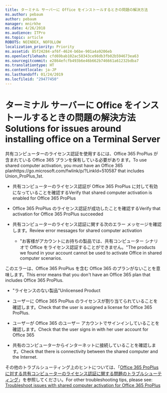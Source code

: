 ```yaml
---
title: ターミナル サーバーに Office をインストールするときの問題の解決方法
ms.author: pebaum
author: pebaum
manager: mnirkhe
ms.date: 4/26/2018
ms.audience: ITPro
ms.topic: article
ROBOTS: NOINDEX, NOFOLLOW
localization_priority: Priority
ms.assetid: 85f24284-af6f-4624-b6be-901a4a9206eb
ms.openlocfilehash: cfd69bab102ac58343ce98db3fb02b594673ea63
ms.sourcegitcommit: e2864efcfb493b6e46b662b746661a61232bdba7
ms.translationtype: HT
ms.contentlocale: ja-JP
ms.lasthandoff: 01/24/2019
ms.locfileid: "29477450"
---
```

# <a name="solutions-for-issues-around-installing-office-on-a-terminal-server"></a><span data-ttu-id="2a90a-102">ターミナル サーバーに Office をインストールするときの問題の解決方法</span><span class="sxs-lookup"><span data-stu-id="2a90a-102">Solutions for issues around installing office on a Terminal Server</span></span>

<span data-ttu-id="2a90a-103">共有コンピューターのライセンス認証を使用するには、Office 365 ProPlus が含まれている Office 365 プランを保有している必要があります。</span><span class="sxs-lookup"><span data-stu-id="2a90a-103">To use shared computer activation, you must have an Office 365 planhttps://go.microsoft.com/fwlink/p/?LinkId=510587 that includes Union_ProPlus_1st.</span></span>
  
- <span data-ttu-id="2a90a-104">共有コンピューターのライセンス認証が Office 365 ProPlus に対して有効になっていることを確認する</span><span class="sxs-lookup"><span data-stu-id="2a90a-104">Verify that shared computer activation is enabled for Office 365 ProPlus</span></span>
    
- <span data-ttu-id="2a90a-105">Office 365 ProPlus のライセンス認証が成功したことを確認する</span><span class="sxs-lookup"><span data-stu-id="2a90a-105">Verify that activation for Office 365 ProPlus succeeded</span></span>
    
- <span data-ttu-id="2a90a-106">共有コンピューターのライセンス認証に関する次のエラー メッセージを確認します。</span><span class="sxs-lookup"><span data-stu-id="2a90a-106">Review error messages for shared computer activation</span></span>
    
  - <span data-ttu-id="2a90a-107">"お客様がアカウントにお持ちの製品では、共有コンピューター シナリオで Office をライセンス認証することができません。"</span><span class="sxs-lookup"><span data-stu-id="2a90a-107">The products we found in your account cannot be used to activate Office in shared computer scenarios.</span></span>
  
<span data-ttu-id="2a90a-108">このエラーは、Office 365 ProPlus を含む Office 365 のプランがないことを意味します。</span><span class="sxs-lookup"><span data-stu-id="2a90a-108">This error means that you don't have an Office 365 plan that includes Office 365 ProPlus.</span></span>
    
  - <span data-ttu-id="2a90a-109">"ライセンスのない製品"</span><span class="sxs-lookup"><span data-stu-id="2a90a-109">Unlicensed Product</span></span>
    
  - <span data-ttu-id="2a90a-110">ユーザーに Office 365 ProPlus のライセンスが割り当てられていることを確認します。</span><span class="sxs-lookup"><span data-stu-id="2a90a-110">Check that the user is assigned a license for Office 365 ProPlus.</span></span>
    
  - <span data-ttu-id="2a90a-111">ユーザーが Office 365 のユーザー アカウントでサインインしていることを確認します。</span><span class="sxs-lookup"><span data-stu-id="2a90a-111">Check that the user signs in with her user account for Office 365</span></span>
    
  - <span data-ttu-id="2a90a-112">共有のコンピューターからインターネットに接続していることを確認します。</span><span class="sxs-lookup"><span data-stu-id="2a90a-112">Check that there is connectivity between the shared computer and the Internet.</span></span>
    
<span data-ttu-id="2a90a-113">その他のトラブルシューティング上のヒントについては、「[Office 365 ProPlus に対する共有コンピューターのライセンス認証に関する問題のトラブルシューティング](https://docs.microsoft.com/DeployOffice/troubleshoot-issues-with-shared-computer-activation-for-office-365-proplus)」を参照してください。</span><span class="sxs-lookup"><span data-stu-id="2a90a-113">For other troubleshooting tips, please see: [Troubleshoot issues with shared computer activation for Office 365 ProPlus](https://docs.microsoft.com/DeployOffice/troubleshoot-issues-with-shared-computer-activation-for-office-365-proplus)</span></span>
  

